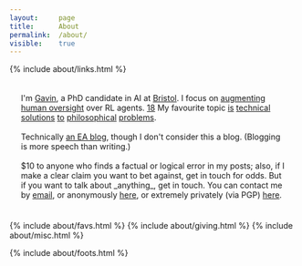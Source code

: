 ```yaml
---
layout: 	page
title: 		About
permalink:	/about/
visible:	true
---
```


{%	include about/links.html	%}



<div style="padding:20px">
	I'm <a href="{{ "/cv.pdf" | prepend: site.url }}">Gavin</a>, a PhD candidate in AI at <a href="{{bris}}">Bristol</a>. I focus on <a href="{{debate}}">augmenting human oversight</a> over RL agents. <a href="#fn:18" id="fnref:18">18</a>
	<!--  -->
	My favourite topic <a href="{{sittler}}">is</a> <a href="{{cs}}">technical</a> <a href="{{orseau}}">solutions</a> <a href="{{welf}}">to</a> <a href="{{shminux}}">philosophical</a> <a href="{{comp1}}">problems</a>.<br><br>
	<!--  -->
    Technically <a href="{{ea}}">an EA blog</a>, though I don't consider this a blog. (Blogging is more speech than writing.)<br><br>
	<!--  -->
	$10 to anyone who finds a factual or logical error in my posts; also, if I make a clear claim you want to bet against, get in touch for odds. But if you want to talk about _anything_, get in touch. You can contact me by <a href="mailto:{{ site.email }}">email</a>, or anonymously <a href="{{Form}}">here</a>, or extremely privately (via PGP) <a href="{{pgp}}">here</a>.
	<br><br>
</div>


<!-- <div class="accordion">
	<h3>Good arguments</h3>
	<div>
		{%		include about/arguments.html		%}
	</div>
</div>
 -->

<div class="accordion">	
	<!-- %	include about/now.md	%} -->
	{%	include about/favs.html	%}	
	{%	include about/giving.html	%}	
	{%	include about/misc.html	%}
</div>


{%	include about/foots.html	%}



<!-- If big screen, pad down the footer -->
<style>
	@media (min-width: 30em) {
	#padder {
		height: 29.5vh;
	}
}
</style>

<div id="padder"></div>
